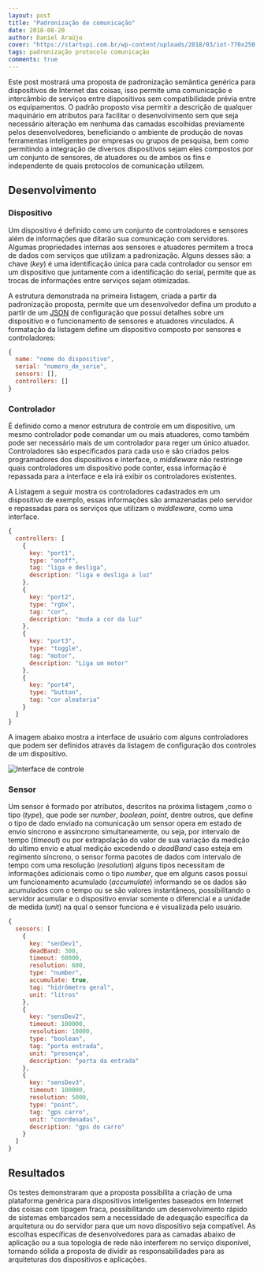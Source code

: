 ```yaml
---
layout: post
title: "Padronização de comunicação"
date: 2018-08-20
author: Daniel Araújo
cover: "https://startupi.com.br/wp-content/uploads/2018/03/iot-770x250.jpg"
tags: padronização protocolo comunicação
comments: true
---
```


Este post mostrará uma proposta de padronização semântica genérica para dispositivos de Internet das coisas, isso permite uma comunicação e intercâmbio de serviços entre dispositivos sem compatibilidade prévia entre os equipamentos. O padrão proposto visa permitir a descrição de qualquer maquinário em atributos para facilitar o desenvolvimento sem que seja necessário alteração em nenhuma das camadas escolhidas previamente pelos desenvolvedores, beneficiando o ambiente de produção de novas ferramentas inteligentes por empresas ou grupos de pesquisa, bem como permitindo a integração de diversos dispositivos sejam eles compostos por um conjunto de sensores, de atuadores ou de ambos os fins e independente de quais protocolos de comunicação utilizem.

## Desenvolvimento

### Dispositivo

Um dispositivo é definido como um conjunto de controladores e sensores além de informações que ditarão sua comunicação com servidores. Algumas propriedades internas aos sensores e atuadores permitem a troca de dados com serviços que utilizam a padronização. Alguns desses são: a chave (_key_) é uma identificação única para cada controlador ou sensor em um dispositivo que juntamente com a identificação do serial, permite que as trocas de informações entre serviços sejam otimizadas.

A estrutura demonstrada na primeira listagem, criada a partir da padronização proposta, permite que um desenvolvedor defina um produto a partir de um [JSON](https://www.json.org/json-pt.html) de configuração que possui detalhes sobre um dispositivo e o funcionamento de sensores e atuadores vinculados. A formatação da listagem define um dispositivo composto por sensores e controladores:

```js
{
  name: "nome do dispositivo",
  serial: "numero_de_serie",
  sensors: [],
  controllers: []
}
```

### Controlador

É definido como a menor estrutura de controle em um dispositivo, um mesmo controlador pode comandar um ou mais atuadores, como também pode ser necessário mais de um controlador para reger um único atuador. Controladores são especificados para cada uso e são criados pelos programadores dos dispositivos e interface, o _middleware_ não restringe quais controladores um dispositivo pode conter, essa informação é repassada para a interface e ela irá exibir os controladores existentes.

A Listagem a seguir mostra os controladores cadastrados em um dispositivo de exemplo, essas informações são armazenadas pelo servidor e repassadas para os serviços que utilizam o _middleware_, como uma interface.

```js
{
  controllers: [
    {
      key: "port1",
      type: "onoff",
      tag: "liga e desliga",
      description: "liga e desliga a luz"
    },
    {
      key: "port2",
      type: "rgbx",
      tag: "cor",
      description: "muda a cor da luz"
    },
    {
      key: "port3",
      type: "toggle",
      tag: "motor",
      description: "Liga um motor"
    },
    {
      key: "port4",
      type: "button",
      tag: "cor aleatoria"
    }
  ]
}
```

A imagem abaixo mostra a interface de usuário com alguns controladores que podem ser definidos através da listagem de configuração dos controles de um dispositivo.

![Interface de controle]({{site.baseurl}}/assets/post/padronizacao-comunicacao/controle.png)


### Sensor

Um sensor é formado por atributos, descritos na próxima listagem ,como o tipo (_type_), que pode ser _number_, _boolean_, _point_, dentre outros, que define o tipo de dado enviado na comunicação um sensor opera em estado de envio síncrono e assíncrono simultaneamente, ou seja, por intervalo de tempo (_timeout_) ou por extrapolação do valor de sua variação da medição do ultimo envio e atual medição excedendo o _deadBand_ caso esteja em regimento síncrono, o sensor forma pacotes de dados com intervalo de tempo com uma resolução (_resolution_) alguns tipos necessitam de informações adicionais como o tipo _number_, que em alguns casos possui um funcionamento acumulado (_accumulate_) informando se os dados são acumulados com o tempo ou se são valores instantâneos, possibilitando o servidor acumular e o dispositivo enviar somente o diferencial e a unidade de medida (_unit_) na qual o sensor funciona e é visualizada pelo usuário.

```js
{
  sensors: [
    {
      key: "senDev1",
      deadBand: 300,
      timeout: 60000,
      resolution: 600,
      type: "number",
      accumulate: true,
      tag: "hidrômetro geral",
      unit: "litros"
    },
    {
      key: "sensDev2",
      timeout: 100000,
      resolution: 10000,
      type: "boolean",
      tag: "porta entrada",
      unit: "presença",
      description: "porta da entrada"
    },
    {
      key: "sensDev3",
      timeout: 100000,
      resolution: 5000,
      type: "point",
      tag: "gps carro",
      unit: "coordenadas",
      description: "gps do carro"
    }
  ]
}
```

## Resultados

Os testes demonstraram que a proposta possibilita a criação de uma plataforma genérica para dispositivos inteligentes baseados em Internet das coisas com tipagem fraca, possibilitando um desenvolvimento rápido de sistemas embarcados sem a necessidade de adequação específica da arquitetura ou do servidor para que um novo dispositivo seja compatível. As escolhas específicas de desenvolvedores para as camadas abaixo de aplicação ou a sua topologia de rede não interferem no serviço disponível, tornando sólida a proposta de dividir as responsabilidades para as arquiteturas dos dispositivos e aplicações.
